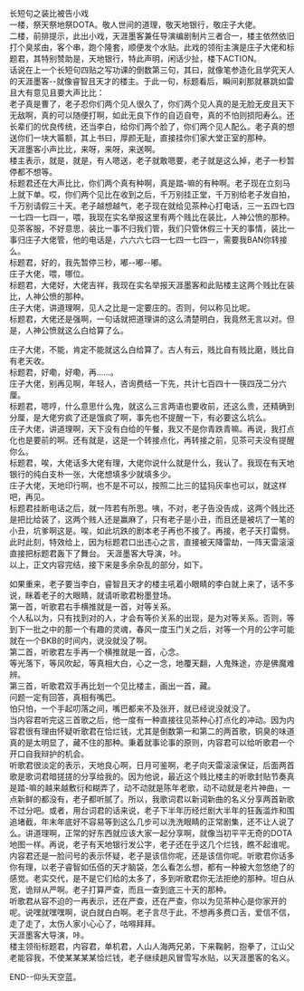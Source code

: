 长短句之装比被告小戏  
一楼，祭天祭地祭DOTA。敬人世间的道理，敬天地银行，敬庄子大佬。  
二楼，前排提示，此出小戏，天涯墨客兼任导演编剧制片三者合一，楼主依然依旧打个臭浆由，客个串，跑个隆套，顺便发个水贴。此戏的领衔主演是庄子大佬和标题君，其特别赞助是，天地银行，特此声明，闲话少扯，楼下ACTION。  
话说在上一个长短句四贴之写功课的倒数第三句，其曰，就像笔参造化且学究天人的天涯墨客--就像睿智且天才的楼主。于此一句，标题看后，瞬间刹那就暴跳如雷且大有意见且要大声比比：  
老子真是曹了，老子忍你们两个见人很久了，你们两个见人真的是无脸无皮且天下无敌啊，真的可以随便打啊，如此无良下作的自迈自夸，真的不怕则损阳寿么。还长辈们的优良传统，还当李白，给你们两个脸了，你们两个见人配么。老子真的想送你们一块大匾额，其上书曰，厚颜无耻，直接挂你们家大堂正室的那种。  
天涯墨客小声比比，来呀，来呀，来送啊。  
楼主表示，就是，就是，有人嗯送，老子就敢嗯要，老子就是这么掉，老子一秒暂停都不想等。    
标题君还在大声比比，你们两个真有种啊，真是踏-嘛的有种啊。老子现在立刻马上就下单。哎，你们两个见比在收到之后，千万别挂正堂，千万别给老子发自拍，千万别请假三十天。老子越想越气，老子现在就给见茶种心打电话，三一五四七四一七四一七四一，喂，我现在实名举报这里有两个贱比在装比，人神公愤的那种。  
见茶客服，不好意思，装比一事不归我们管，我们只管休假三十天的事情，装比一事归庄子大佬管，他的电话是，六六六七四一七四一七四一，需要我BAN你转接么。  
标题君，好的，我先暂停三秒，嘟--嘟--嘟。  
庄子大佬，喂，哪位。  
标题君，大佬好，大佬吉祥，我现在实名举报天涯墨客和此贴楼主这两个贱比在装比，人神公愤的那种。  
庄子大佬，讲道理啊，见人之比是一定要庄的。否则，何以称见比呢。  
标题君，大佬还是强啊，一句话就把道理讲的这么清楚明白，我竟然无言以对。但是，人神公愤就这么白给算了么。

庄子大佬，不能，肯定不能就这么白给算了。古人有云，贱比自有贱比磨，贱比自有老天收。  
标题君，好嘞，好嘞，再……。  
庄子大佬，别再见啊，年轻人，咨询费结一下先，共计七百四十一筷四茂二分六厘。  
标题君，嗯哼，什么意思什么鬼，就这么三言两语也要收前，还这么贵，还精确到分厘，是大佬穷疯了还是饿疯了啊，事先也不提醒一下，有必要这么坑么。  
庄子大佬，讲道理啊，天下没有白给的午餐，我又不是你青跌青嘛。再说，我打点化也是要前的啊。还有就是，这是一个转接点化，再转接之前，见茶可夫没有提醒你么。  
标题君，唉，大佬话多大佬有理，大佬你说什么就是什么，我认了。我现在有天地银行的纯白支朴一张，大佬想填多少就填多少。  
庄子大佬，天地印行啊，也不是不可以，按照二比三的猛犸灰率也可以，就这样吧，再见。  
标题君挂断电话之后，就一阵若有所思。咦，不对，老子告没告成，这两个贱比还是把比给装了，这两个贱人还是赢麻了，只有老子是小丑，而且还是被坑了一笔的小丑，坑爹啊这是。唉，如此坑跌的剧本老子再也不接了。再接，老子天打雷劈。
此时此刻，特效给上，因为标题君口出违心之言，直接被天降雷劫，一阵天雷滚滚直接把标题君轰下了舞台。
天涯墨客大导演，咔。  
以上，正文内容完结，接下来是多余杂乱的部分，如下。

如果重来，老子要当李白，睿智且天才的楼主吼着小眼睛的李白就上来了，话不多说，眯着老子的大眼睛，就请听歌君粉墨登场。  
第一首，听歌君右手横推就是一首，对等关系。  
个人私以为，只有找到对的人，才会有等价关系的出现，是为对等关系。否则，等到下一批之中的那一个有趣的灵魂，春风一度玉门关之后，对等一个月的公字可能就在一个BKB的时间内，说没就没了啊。   
第二首，听歌君左手再一个横推就是一首，心念。  
等光落下，等风吹起，等真相大白，心之一念，地覆天翻，人鬼殊途，亦是佛魔难辨。  
第三首，听歌君双手再比划一个见比楼主，画出一首，藏。  
问题一定有回答，真相有嘴巴。  
怕只怕，一个手起叨落之间，嘴巴都来不及张开，就已经说没就没了。  
当内容君听完这三首歌之后，他一度有一种直接往见茶种心打点化的冲动。因为内容君很有理由怀疑听歌君在恰烂钱，尤其是倒数第一和第二的两首歌，铜臭的味道真的是太明显了，藏不住的那种。秉着就事论事的原则，内容君可以给听歌君一个开口自我辩护的机会。  
听歌君很淡定的表示，天地良心啊，日月可鉴啊，老子向天雷滚滚保证，后面两首歌是歌词君暗搓搓的分享给我的。因为他说，最近这个贱比楼主的听歌封贴节奏真是踏-嘛的越来越敷衍和糊弄了，动不动就是陈年老歌，动不动就是老片神曲，一点新鲜的都没有，老子都听腻了。所以，我歌词君以新词新曲的名义分享两首新歌不过分吧。或者，用台词君的话来说，老子下半年历经烂剧大半年的狂轰滥炸和围追堵截，年末年底好不容易等到这么几步可以洗洗眼睛的正常剧集，还不让人说了么。讲道理啊，正常的好东西就应该大家一起分享啊，就像当初平平无奇的DOTA地图一样。再说，老子有天地银行发公字，老子还在乎这几个烂钱，瞧不起谁呢。    
内容君还是一脸问号的表示怀疑，老子是该信你呢，还是该信你呢。听歌君你话多你有理，以老子睿智如伍佰的天才脑袋，怎么看怎么想，都有一种被大忽悠绝了的感觉。老实交代，是不是它们给的太多了，多到听歌君你无法拒绝的那种。坦白从宽，诡辩从严啊。老子打算严查，而且一查到底三十天的那种。  
听歌君从容不迫的一再表示，还在严查，还在严查，你以为见茶种心是你家开的呢。说嘿就嘿嘿啊，说白就白白啊。老子言尽于此，不想再多费口舌，爱信不信，走了走了，太伤人家小心心了，咕嘚拜拜。  
天涯墨客大导演，咔。  
楼主领衔标题君，内容君，单机君，人山人海两兄弟，下来鞠躬，抱拳了，江山父老能容我，不使某某某某恰烂钱，老子继续趟风冒雪写水贴，以天涯墨客的名义。

END--仰头天空蓝。